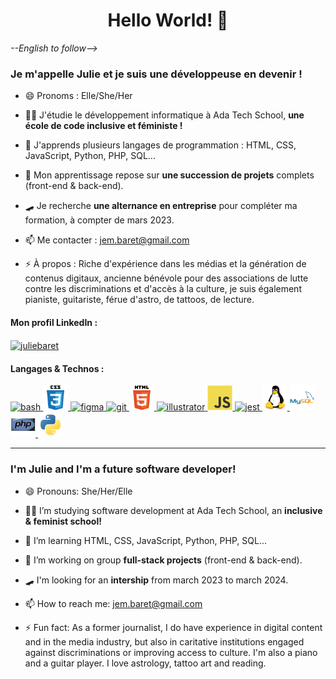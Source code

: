 <h1 align="center">Hello World! 👋</h1>

_--English to follow-->_
### Je m'appelle Julie et je suis une développeuse en devenir !

- 😄 Pronoms : Elle/She/Her

- 🤸‍♂️ J'étudie le développement informatique à Ada Tech School, __une école de code inclusive et féministe !__

- 🌱 J'apprends plusieurs langages de programmation : HTML, CSS, JavaScript, Python, PHP, SQL...

- 👯 Mon apprentissage repose sur __une succession de projets__ complets (front-end & back-end).

- 🛹 Je recherche __une alternance en entreprise__ pour compléter ma formation, à compter de mars 2023.

- 📫 Me contacter : jem.baret@gmail.com

- ⚡ À propos : Riche d'expérience dans les médias et la génération de contenus digitaux, ancienne bénévole pour des associations de lutte contre les discriminations et d'accès à la culture, je suis également pianiste, guitariste, férue d'astro, de tattoos, de lecture.

<h4 align="left">Mon profil LinkedIn :</h4>
<p align="left">
<a href="https://linkedin.com/in/juliebaret" target="blank"><img align="center" src="https://raw.githubusercontent.com/rahuldkjain/github-profile-readme-generator/master/src/images/icons/Social/linked-in-alt.svg" alt="juliebaret" height="30" width="40" /></a>
</p>

<h4 align="left">Langages & Technos :</h4>
<p align="left"> <a href="https://www.gnu.org/software/bash/" target="_blank" rel="noreferrer"> <img src="https://www.vectorlogo.zone/logos/gnu_bash/gnu_bash-icon.svg" alt="bash" width="40" height="40"/> </a> <a href="https://www.w3schools.com/css/" target="_blank" rel="noreferrer"> <img src="https://raw.githubusercontent.com/devicons/devicon/master/icons/css3/css3-original-wordmark.svg" alt="css3" width="40" height="40"/> </a> <a href="https://www.figma.com/" target="_blank" rel="noreferrer"> <img src="https://www.vectorlogo.zone/logos/figma/figma-icon.svg" alt="figma" width="40" height="40"/> </a> <a href="https://git-scm.com/" target="_blank" rel="noreferrer"> <img src="https://www.vectorlogo.zone/logos/git-scm/git-scm-icon.svg" alt="git" width="40" height="40"/> </a> <a href="https://www.w3.org/html/" target="_blank" rel="noreferrer"> <img src="https://raw.githubusercontent.com/devicons/devicon/master/icons/html5/html5-original-wordmark.svg" alt="html5" width="40" height="40"/> </a> <a href="https://www.adobe.com/in/products/illustrator.html" target="_blank" rel="noreferrer"> <img src="https://www.vectorlogo.zone/logos/adobe_illustrator/adobe_illustrator-icon.svg" alt="illustrator" width="40" height="40"/> </a> <a href="https://developer.mozilla.org/en-US/docs/Web/JavaScript" target="_blank" rel="noreferrer"> <img src="https://raw.githubusercontent.com/devicons/devicon/master/icons/javascript/javascript-original.svg" alt="javascript" width="40" height="40"/> </a> <a href="https://jestjs.io" target="_blank" rel="noreferrer"> <img src="https://www.vectorlogo.zone/logos/jestjsio/jestjsio-icon.svg" alt="jest" width="40" height="40"/> </a> <a href="https://www.linux.org/" target="_blank" rel="noreferrer"> <img src="https://raw.githubusercontent.com/devicons/devicon/master/icons/linux/linux-original.svg" alt="linux" width="40" height="40"/> </a> <a href="https://www.mysql.com/" target="_blank" rel="noreferrer"> <img src="https://raw.githubusercontent.com/devicons/devicon/master/icons/mysql/mysql-original-wordmark.svg" alt="mysql" width="40" height="40"/> </a> <a href="https://www.php.net" target="_blank" rel="noreferrer"> <img src="https://raw.githubusercontent.com/devicons/devicon/master/icons/php/php-original.svg" alt="php" width="40" height="40"/> </a> <a href="https://www.python.org" target="_blank" rel="noreferrer"> <img src="https://raw.githubusercontent.com/devicons/devicon/master/icons/python/python-original.svg" alt="python" width="40" height="40"/> </a> </p>

***

### I'm Julie and I'm a future software developer!

- 😄 Pronouns: She/Her/Elle

- 🤸‍♂️ I’m studying software development at Ada Tech School, an __inclusive & feminist school!__

- 🌱 I’m learning HTML, CSS, JavaScript, Python, PHP, SQL...

- 👯 I’m working on group __full-stack projects__ (front-end & back-end).

- 🛹 I'm looking for an __intership__ from march 2023 to march 2024.

- 📫 How to reach me: jem.baret@gmail.com

- ⚡ Fun fact: As a former journalist, I do have experience in digital content and in the media industry, but also in caritative institutions engaged against discriminations or improving access to culture. I'm also a piano and a guitar player. I love astrology, tattoo art and reading.
